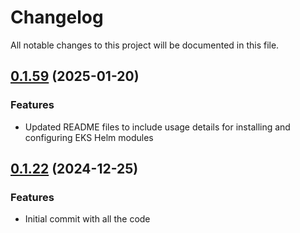 # Changelog

All notable changes to this project will be documented in this file.

## [0.1.59]() (2025-01-20)

### Features

* Updated README files to include usage details for installing and configuring EKS Helm modules


## [0.1.22]() (2024-12-25)

### Features

* Initial commit with all the code
